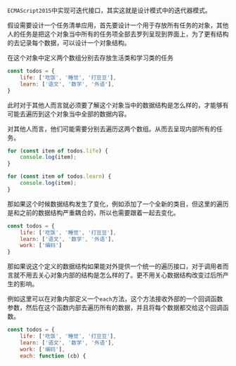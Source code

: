 ```ECMAScript2015```中实现可迭代接口，其实这就是设计模式中的迭代器模式。

假设需要设计一个任务清单应用，首先要设计一个用于存放所有任务的对象，其他人的任务是把这个对象当中所有的任务项全部去罗列呈现到界面上，为了更有结构的去记录每个数据，可以设计一个对象结构。

在这个对象中定义两个数组分别去存放生活类和学习类的任务

```js
const todos = {
    life: ['吃饭', '睡觉', '打豆豆'],
    learn: ['语文', '数学', '外语'],
}
```

此时对于其他人而言就必须要了解这个对象当中的数据结构是怎么样的，才能够有可能去遍历到这个对象当中全部的数据内容。

对其他人而言，他们可能需要分别去遍历这两个数组。从而去呈现内部所有的任务。

```js
for (const item of todos.life) {
    console.log(item);
}

for (const item of todos.learn) {
    console.log(item);
}
```

那如果这个时候数据结构发生了变化，例如添加了一个全新的类目，但这里的遍历是和之前的数据结构严重耦合的，所以也需要跟着一起去变化。
```js
const todos = {
    life: ['吃饭', '睡觉', '打豆豆'],
    learn: ['语文', '数学', '外语'],
    work: ['编码']
}
```

那如果说这个定义的数据结构如果能对外提供一个统一的遍历接口，对于调用者而言就不用去关心对象内部的结构是怎么样的了。更不用关心数据结构改变过后所产生的影响。

例如这里可以在对象内部定义一个```each```方法，这个方法接收外部的一个回调函数参数，然后在这个函数内部去遍历所有的数据，并且将每个数据都交给这个回调函数。

```js
const todos = {
    life: ['吃饭', '睡觉', '打豆豆'],
    learn: ['语文', '数学', '外语'],
    work: ['编码'],
    each: function (cb) {
 